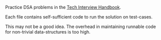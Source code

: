 Practice DSA problems in the [Tech Interview Handbook](https://www.techinterviewhandbook.org).

Each file contains self-sufficient code to run the solution on test-cases.

This may not be a good idea. The overhead in maintaining runnable code for non-trivial data-structures is too high.
